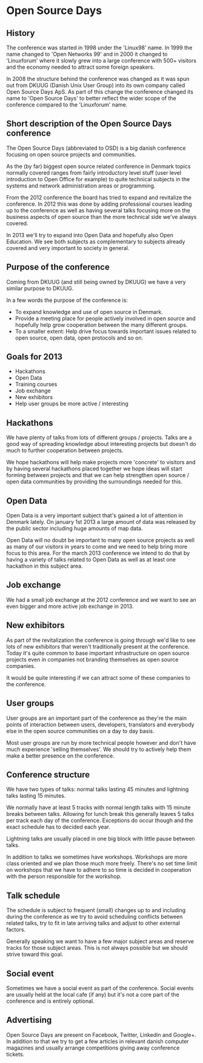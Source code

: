 Open Source Days
================

History
-------
The conference was started in 1998 under the 'Linux98' name. In 1999 the name changed to 'Open Networks 99' and in 2000 it changed to 'Linuxforum' where it slowly grew into a large conference with 500+ visitors and the economy needed to attract some foreign speakers.

In 2008 the structure behind the conference was changed as it was spun out from DKUUG (Danish Unix User Group) into its own company called Open Source Days ApS. As part of this change the conference changed its name to 'Open Source Days' to better reflect the wider scope of the conference compared to the 'Linuxforum' name.


Short description of the Open Source Days conference
----------------------------------------------------
The Open Source Days (abbreviated to OSD) is a big danish conference focusing on open source projects and communities.

As the (by far) biggest open source related conference in Denmark topics normally covered ranges from fairly introductory level stuff (user level introduction to Open Office for example) to quite technical subjects in the systems and network administration areas or programming.

From the 2012 conference the board has tried to expand and revitalize the conference. In 2012 this was done by adding professional courses leading up to the conference as well as having several talks focusing more on the business aspects of open source than the more technical side we've always covered.

In 2013 we'll try to expand into Open Data and hopefully also Open Education. We see both subjects as complementary to subjects already covered and very important to society in general.


Purpose of the conference
-------------------------
Coming from DKUUG (and still being owned by DKUUG) we have a very similar purpose to DKUUG.

In a few words the purpose of the conference is:
* To expand knowledge and use of open source in Denmark.
* Provide a meeting place for people actively involved in open source and hopefully help grow cooperation between the many different groups.
* To a smaller extent: Help drive focus towards important issues related to open source, open data, open protocols and so on.


Goals for 2013
--------------
* Hackathons
* Open Data
* Training courses
* Job exchange
* New exhibitors
* Help user groups be more active / interesting


Hackathons
----------
We have plenty of talks from lots of different groups / projects. Talks are a good way of spreading knowledge about interesting projects but doesn't do much to further cooperation between projects.

We hope hackathons will help make projects more 'concrete' to visitors and by having several hackathons placed together we hope ideas will start forming between projects and that we can help strengthen open source / open data communities by providing the surroundings needed for this.


Open Data
---------
Open Data is a very important subject that's gained a lot of attention in Denmark lately. On january 1st 2013 a large amount of data was released by the public sector including huge amounts of map data.

Open Data will no doubt be important to many open source projects as well as many of our visitors in years to come and we need to help bring more focus to this area. For the march 2013 conference we intend to do that by having a variety of talks related to Open Data as well as at least one hackathon in this subject area.


Job exchange
------------
We had a small job exchange at the 2012 conference and we want to see an even bigger and more active job exchange in 2013.


New exhibitors
--------------
As part of the revitalization the conference is going through we'd like to see lots of new exhibitors that weren't traditionally present at the conference. Today it's quite common to base important infrastructure on open source projects even in companies not branding themselves as open source companies.

It would be quite interesting if we can attract some of these companies to the conference.


User groups
-----------
User groups are an important part of the conference as they're the main points of interaction between users, developers, translators and everybody else in the open source communities on a day to day basis.

Most user groups are run by more technical people however and don't have much experience 'selling themselves'. We should try to actively help them make a better presence on the conference.


Conference structure
--------------------
We have two types of talks: normal talks lasting 45 minutes and lightning talks lasting 15 minutes.

We normally have at least 5 tracks with normal length talks with 15 minute breaks between talks. Allowing for lunch break this generally leaves 5 talks per track each day of the conference. Exceptions do occur though and the exact schedule has to decided each year.

Lightning talks are usually placed in one big block with little pause between talks.

In addition to talks we sometimes have workshops. Workshops are more class oriented and we plan those much more freely. There's no set time limit on workshops that we have to adhere to so time is decided in cooperation with the person responsible for the workshop.


Talk schedule
-------------
The schedule is subject to frequent (small) changes up to and including during the conference as we try to avoid scheduling conflicts between related talks, try to fit in late arriving talks and adjust to other external factors.

Generally speaking we want to have a few major subject areas and reserve tracks for those subject areas. This is not always possible but we should strive toward this goal.


Social event
------------
Sometimes we have a social event as part of the conference. Social events are usually held at the local cafe (if any) but it's not a core part of the conference and is entirely optional.


Advertising
-----------
Open Source Days are present on Facebook, Twitter, Linkedin and Google+. In addition to that we try to get a few articles in relevant danish computer magazines and usually arrange competitions giving away conference tickets.
